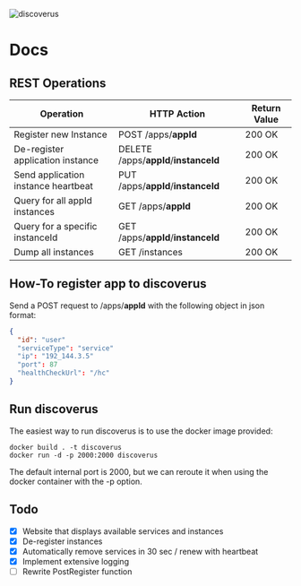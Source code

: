 ![discoverus](https://user-images.githubusercontent.com/42062381/146393207-2a596522-0808-437c-97ca-33a500a86520.png)


# Docs

## REST Operations

| **Operation**                       | **HTTP Action**                   | **Return Value** |
|-------------------------------------|-----------------------------------|------------------|
| Register new Instance               | POST /apps/**appId** | 200 OK  |
| De-register application instance    | DELETE /apps/**appId**/**instanceId** | 200 OK |
| Send application instance heartbeat | PUT /apps/**appId**/**instanceId** | 200 OK |
| Query for all appId instances       | GET /apps/**appId** | 200 OK |
| Query for a specific instanceId     | GET /apps/**appId**/**instanceId** | 200 OK |
| Dump all instances | GET /instances | 200 OK |


## How-To register app to discoverus
Send a POST request to /apps/**appId** with the following object in json format:
```json
{
  "id": "user"
  "serviceType": "service"
  "ip": "192_144.3.5"
  "port": 87
  "healthCheckUrl": "/hc"
}
```
## Run discoverus
The easiest way to run discoverus is to use the docker image provided:
```
docker build . -t discoverus
docker run -d -p 2000:2000 discoverus
```
The default internal port is 2000, but we can reroute it when using the docker container with the -p option.

## Todo
* [x] Website that displays available services and instances
* [x] De-register instances 
* [x] Automatically remove services in 30 sec / renew with heartbeat
* [x] Implement extensive logging
* [ ] Rewrite PostRegister function
